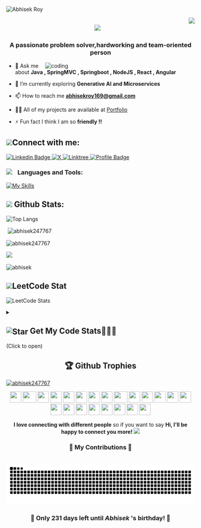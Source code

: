 <!-- ![Abhisek Roy](https://user-images.githubusercontent.com/69287212/196266752-97430395-831c-4588-abb1-0174c7bd4420.gif) -->

![Abhisek Roy](https://github.com/user-attachments/assets/3bf2adf8-ea4f-4d9c-a6db-b01a1da41855)


<img align="right" src="https://visitor-badge.laobi.icu/badge?page_id=salesp07.salesp07" />


<h2 align="center">
    <img src="https://readme-typing-svg.herokuapp.com/?font=Righteous&size=35&center=true&vCenter=true&width=500&height=70&duration=4000&lines=Hi+There!+👋;+I'm+Abhisek+Roy!;" />
</h2>

<h3 align="center">A passionate problem solver,hardworking and team-oriented person </h3>


<img align="right" alt="coding" width="400" src="https://cdn.dribbble.com/users/926537/screenshots/4502924/python-2.gif">
<!-- <p align="left"> <a href="https://twitter.com/abhisekroy169" target="blank"><img src="[https://img.shields.io/twitter/follow/abhisekroy169?logo=twitter&style=for-the-badge]" alt="abhisekroy169" /></a> </p> -->

- 💬 Ask me about **Java , SpringMVC , Springboot , NodeJS , React , Angular**

- 🌱 I’m currently exploring **Generative AI and Microservices**

- 📫 How to reach me **abhisekroy169@gmail.com**

- 👨‍💻 All of my projects are available at [Portfolio](https://abhisek247767.github.io/AbhisekRoy-SDE/)

- ⚡ Fun fact I think I am so **friendly !!**



<h2><img src="https://raw.githubusercontent.com/ShahriarShafin/ShahriarShafin/main/Assets/handshake.gif" width="60">Connect with me:</h2>
<div id="badges">
  
   <a href="https://www.linkedin.com/in/royabhisek247767/">
    <img src="https://img.shields.io/badge/Linkedin-blue?style=for-the-badge&logo=linkedin&logoColor=white" alt="Linkedin Badge"/>

<a href="https://x.com/abhisekroy169">
  <img src="https://img.shields.io/badge/X-%23000000.svg?style=for-the-badge&logo=X&logoColor=white"
       alt="X" />
</a>

<a href="https://linktr.ee/abhisekroy">
  <img src="https://img.shields.io/badge/linktree-1de9b6?style=for-the-badge&logo=linktree&logoColor=white"
       alt="Linktree" />
</a>


  </a>
   <a href="https://abhisek247767.github.io/AbhisekRoy-SDE/">
    <img src="https://img.shields.io/badge/Profile-B7472A?style=for-the-badge&logo=Profile&logoColor=white" alt="Profile Badge"/>
  </a>
  
</div>



<h3 align="left"><img align='left' src="https://raw.githubusercontent.com/Tarikul-Islam-Anik/Animated-Fluent-Emojis/master/Emojis/Travel%20and%20places/Rocket.png" width="30" align="center">Languages and Tools:</h3>


[![My Skills](https://skillicons.dev/icons?i=html,css,js,react,redux,yarn,npm,vite,vercel,ts,angular,tailwind,jest,nodejs,express,nginx,java,maven,spring,hibernate,c,cpp,python,postman,jenkins,linux,ubuntu,rabbitmq,mongodb,mysql,github,gitlab,git,elasticsearch,vscode,sublime,postgres,docker,aws,redis&perline=20)](https://skillicons.dev)

<h2><img src="https://media4.giphy.com/media/MIGbtLZoVjbl0bYbAd/giphy.gif?cid=ecf05e472t2h0i8d7dcjaoau9iqtchhr899hxmpxzzgc7lyw&rid=giphy.gif" width="30">    Github Stats:</h2>

<!--<p><img align="left" src="https://github-readme-stats.vercel.app/api/top-langs?username=abhisek247767&theme=aura&show_icons=true&locale=en&layout=compact" alt="abhisek247767" /></p>-->
![Top Langs](https://github-readme-stats.vercel.app/api/top-langs?username=abhisek247767&theme=aura&show_icons=true&locale=en&layout=compact&hide=jupyter%20notebook,HTML,SCSS)


<p>&nbsp;<img align="center" src="https://github-readme-stats.vercel.app/api?username=abhisek247767&theme=aura&show_icons=true&locale=en" alt="abhisek247767"/></p>

<p><img align="center" src="https://github-readme-streak-stats.herokuapp.com/?user=abhisek247767&&theme=tokyonight" alt="abhisek247767"/></p>



![](http://github-profile-summary-cards.vercel.app/api/cards/profile-details?username=abhisek247767&theme=aura) 
<p align="left">
  <img src="https://github-contributor-stats.vercel.app/api?username=abhisek247767&layout=compact&limit=5&theme=aura&hide_border=true&combine_all_yearly_contributions=true" alt="abhisek"" />
</p>


<h2><img src="https://media4.giphy.com/media/MIGbtLZoVjbl0bYbAd/giphy.gif?cid=ecf05e472t2h0i8d7dcjaoau9iqtchhr899hxmpxzzgc7lyw&rid=giphy.gif" width="30">LeetCode Stat</h2>

![LeetCode Stats](https://leetcard.jacoblin.cool/abhisek247767?theme=wtf&font=Chenla)





<details>	
    <summary><h2><img src="https://raw.githubusercontent.com/Tarikul-Islam-Anik/Animated-Fluent-Emojis/master/Emojis/Travel%20and%20places/Star.png" alt="Star" width="30" align=center /> Get My Code Stats👨🏻‍💻</h2>(Click to open)</summary><br>
<!--START_SECTION:waka-->


**I'm an Early 🐤** 

```text
🌞 Morning                1690 commits        ████████░░░░░░░░░░░░░░░░░   32.94 % 
🌆 Daytime                2078 commits        ██████████░░░░░░░░░░░░░░░   40.51 % 
🌃 Evening                869 commits         ████░░░░░░░░░░░░░░░░░░░░░   16.94 % 
🌙 Night                  493 commits         ██░░░░░░░░░░░░░░░░░░░░░░░   09.61 % 
```
📅 **I'm Most Productive on Tuesday** 

```text
Monday                   90 commits         ████░░░░░░░░░░░░░░░░░░░░░   17.62 % 
Tuesday                  133 commits        ██████░░░░░░░░░░░░░░░░░░░   25.96 % 
Wednesday                104 commits        █████░░░░░░░░░░░░░░░░░░░░   20.31 % 
Thursday                 32 commits         ██░░░░░░░░░░░░░░░░░░░░░░░   06.39 % 
Friday                   30 commits         █░░░░░░░░░░░░░░░░░░░░░░░░   05.85 % 
Saturday                 43 commits         ██░░░░░░░░░░░░░░░░░░░░░░░   08.48 % 
Sunday                   78 commits         ████░░░░░░░░░░░░░░░░░░░░░   15.38 % 
```


📊 **This Week I Spent My Time On** 

```text
🕑︎ Time Zone: Asia/Kolkata

💬 Programming Languages: 
JavaScript               10 hrs 10 mins      ████████████████████░░░░░   80.11 % 
TypeScript               2 hrs 3 mins        ███░░░░░░░░░░░░░░░░░░░░░░   10.19 % 
Java                     1 hr 19 mins        ██░░░░░░░░░░░░░░░░░░░░░░░   06.53 % 
HTML                     14 mins             ░░░░░░░░░░░░░░░░░░░░░░░░░   01.22 % 
Other                    9 mins              ░░░░░░░░░░░░░░░░░░░░░░░░░   00.76 % 

🐱‍💻 Projects: 
SproutsAI Website        8 hrs 19 mins       ██████████░░░░░░░░░░░░░░░   41.19 % 
Open Surce Contribution  1 hr 58 mins        ██░░░░░░░░░░░░░░░░░░░░░░░   09.74 % 
Frontend - Late          1 hr 46 mins        ██░░░░░░░░░░░░░░░░░░░░░░░   08.77 % 
Error-frontend           1 hr 43 mins        ██░░░░░░░░░░░░░░░░░░░░░░░   08.58 % 
Backend                  1 hr 27 mins        ██░░░░░░░░░░░░░░░░░░░░░░░   07.18 % 

💻 Operating System: 
Windows                  6 hrs 11 mins      ██████████░░░░░░░░░░░░░░░   40.00 %
Ubuntu                   6 hrs 10 mins      ███████████████░░░░░░░░░░   60.00 %
```

**I Mostly Code in JavaScript** 

```text
JavaScript               21 repos            ███████████░░░░░░░░░░░░░░   45.65 % 
HTML                     8 repos             ████░░░░░░░░░░░░░░░░░░░░░   17.39 % 
CSS                      4 repos             ██░░░░░░░░░░░░░░░░░░░░░░░   08.70 % 
Java                     5 repos             ██░░░░░░░░░░░░░░░░░░░░░░░   06.52 % 
ASP.NET                  1 repo              █░░░░░░░░░░░░░░░░░░░░░░░░   02.17 % 
```

<!--END_SECTION:waka-->
   </details> 
   

<h2 align="center" >🏆 Github Trophies</h2>

 <p align="left"> <a href="https://github.com/ryo-ma/github-profile-trophy"><img src="https://github-profile-trophy.vercel.app/?username=abhisek247767&theme=radical" alt="abhisek247767" /></a></p>


 <div align="center">
    <img src="https://cultofthepartyparrot.com/flags/hd/indiaparrot.gif" width="30" height="30"/>
    <img src="https://cultofthepartyparrot.com/parrots/asyncparrot.gif" width="36" height="30"/>
    <img src="https://cultofthepartyparrot.com/parrots/hd/60fpsparrot.gif" width="30" height="30"/>
    <img src="https://cultofthepartyparrot.com/parrots/hd/jumpingparrot.gif" width="30" height="30"/>
    <img src="https://cultofthepartyparrot.com/parrots/hd/opensourceparrot.gif" width="30" height="30"/>
    <img src="https://cultofthepartyparrot.com/parrots/hd/dealwithitnowparrot.gif" width="30" height="30"/>
    <img src="https://cultofthepartyparrot.com/parrots/hd/hypnoparrotlight.gif" width="30" height="30"/>
    <img src="https://cultofthepartyparrot.com/parrots/databaseparrot.gif" width="30" height="30"/>
    <img src="https://cultofthepartyparrot.com/parrots/fixparrot.gif" width="36" height="30"/>
    <img src="https://cultofthepartyparrot.com/parrots/hd/laptop_parrot.gif" width="30" height="30"/>
    <img src="https://cultofthepartyparrot.com/parrots/hd/spinningparrot.gif" width="30" height="30"/>
    <img src="https://cultofthepartyparrot.com/parrots/hd/levitationparrot.gif" width="30" height="30"/>
    <img src="https://cultofthepartyparrot.com/parrots/hd/meldparrot.gif" width="30" height="30"/>
    <img src="https://cultofthepartyparrot.com/parrots/slomoparrot.gif" width="30" height="30"/>
    <img src="https://cultofthepartyparrot.com/parrots/hd/moonwalkingparrot.gif" width="30" height="30"/>
    <img src="https://cultofthepartyparrot.com/parrots/hd/stableparrot.gif" width="30" height="30"/>
    <img src="https://cultofthepartyparrot.com/parrots/hd/scienceparrot.gif" width="30" height="30"/>
    <img src="https://cultofthepartyparrot.com/parrots/hd/pirateparrot.gif" width="30" height="30"/>
    <img src="https://cultofthepartyparrot.com/parrots/hd/footballparrot.gif" width="30" height="30"/>
    <img src="https://cultofthepartyparrot.com/parrots/hd/illuminatiparrot.gif" width="30" height="30"/>
    <img src="https://cultofthepartyparrot.com/parrots/hd/hypnoparrotdark.gif" width="30" height="30"/>
    <img src="https://cultofthepartyparrot.com/parrots/hd/mustacheparrot.gif" width="30" height="30"/>
</div>

<p align="center"><b>I love connecting with different people</b> so if you want to say <b>Hi, I'll be happy to connect you more!</b> <img src="https://user-images.githubusercontent.com/74038190/241763891-7bb1e704-6026-48f9-8435-2f4d40101348.gif" width="40"></p>

<div align="center">
  <h3>🐍 My Contributions 🐍</h3>
  <br>
  <img alt="snake eating my contributions" src="https://raw.githubusercontent.com/abhisek247767/abhisek247767/output/github-contribution-grid-snake.svg" />
  
</div>

<!-- BIRTHDAY_MESSAGE_START -->
<h3 align="center">🎉 Only <strong>231 days</strong> left until <em>Abhisek </em>'s birthday! 🎂</h3>
<!-- BIRTHDAY_MESSAGE_END -->











